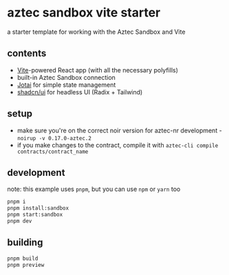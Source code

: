 # aztec sandbox vite starter

a starter template for working with the Aztec Sandbox and Vite

## contents

* [Vite](https://vitejs.dev)-powered React app (with all the necessary polyfills)
* built-in Aztec Sandbox connection
* [Jotai](https://jotai.org) for simple state management
* [shadcn/ui](https://ui.shadcn.com/) for headless UI (Radix + Tailwind)

## setup

* make sure you're on the correct noir version for aztec-nr development - `noirup -v 0.17.0-aztec.2`
* if you make changes to the contract, compile it with `aztec-cli compile contracts/contract_name`

## development

note: this example uses `pnpm`, but you can use `npm` or `yarn` too
```bash
pnpm i
pnpm install:sandbox
pnpm start:sandbox
pnpm dev
```

## building

```bash
pnpm build
pnpm preview
```
